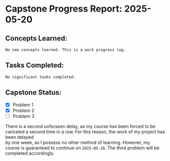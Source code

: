 # Capstone Progress Report: 2025-05-20

## Concepts Learned:
`No new concepts learned. This is a work progress log.`  

## Tasks Completed:
`No significant tasks completed.`   
  
## Capstone Status:
- [x] Problem 1  
- [x] Problem 2  
- [ ] Problem 3  

There is a second unforseen delay, as my course has been forced to be canceled a second time in a row. For this reason, the work of my project has been delayed  
by one week, as I possess no other method of learning. However, my course is guaranteed to continue on `2025-05-28`. The third problem will be completed accordingly.